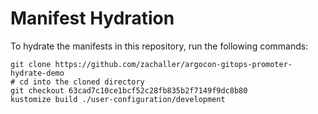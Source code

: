 # Manifest Hydration

To hydrate the manifests in this repository, run the following commands:

```shell
git clone https://github.com/zachaller/argocon-gitops-promoter-hydrate-demo
# cd into the cloned directory
git checkout 63cad7c10ce1bcf52c28fb835b2f7149f9dc8b80
kustomize build ./user-configuration/development
```
